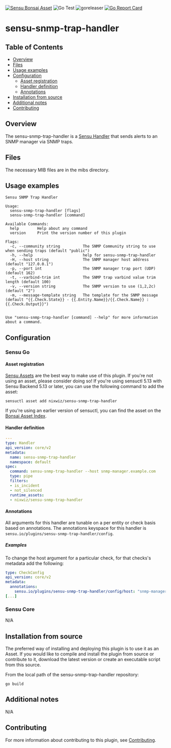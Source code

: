 [![Sensu Bonsai Asset](https://img.shields.io/badge/Bonsai-Download%20Me-brightgreen.svg?colorB=89C967&logo=sensu)](https://bonsai.sensu.io/assets/nixwiz/sensu-snmp-trap-handler)
![Go Test](https://github.com/nixwiz/sensu-snmp-trap-handler/workflows/Go%20Test/badge.svg)
![goreleaser](https://github.com/nixwiz/sensu-snmp-trap-handler/workflows/goreleaser/badge.svg)
[![Go Report Card](https://goreportcard.com/badge/github.com/nixwiz/sensu-snmp-trap-handler)](https://goreportcard.com/report/github.com/nixwiz/sensu-snmp-trap-handler)

# sensu-snmp-trap-handler

## Table of Contents
- [Overview](#overview)
- [Files](#files)
- [Usage examples](#usage-examples)
- [Configuration](#configuration)
  - [Asset registration](#asset-registration)
  - [Handler definition](#handler-definition)
  - [Annotations](#annotations)
- [Installation from source](#installation-from-source)
- [Additional notes](#additional-notes)
- [Contributing](#contributing)

## Overview

The sensu-snmp-trap-handler is a [Sensu Handler][2] that sends alerts to an SNMP manager via
SNMP traps.

## Files

The necessary MIB files are in the mibs directory.

## Usage examples

```
Sensu SNMP Trap Handler

Usage:
  sensu-snmp-trap-handler [flags]
  sensu-snmp-trap-handler [command]

Available Commands:
  help        Help about any command
  version     Print the version number of this plugin

Flags:
  -c, --community string          The SNMP Community string to use when sending traps (default "public")
  -h, --help                      help for sensu-snmp-trap-handler
  -H, --host string               The SNMP manager host address (default "127.0.0.1")
  -p, --port int                  The SNMP manager trap port (UDP) (default 162)
  -t, --varbind-trim int          The SNMP trap varbind value trim length (default 100)
  -v, --version string            The SNMP version to use (1,2,2c) (default "2")
  -m, --message-template string   The template for the SNMP message (default "{{.Check.State}} - {{.Entity.Name}}/{{.Check.Name}} : {{.Check.Output}}")


Use "sensu-snmp-trap-handler [command] --help" for more information about a command.
```

## Configuration
### Sensu Go
#### Asset registration

[Sensu Assets][4] are the best way to make use of this plugin. If you're not using an asset, please
consider doing so! If you're using sensuctl 5.13 with Sensu Backend 5.13 or later, you can use the
following command to add the asset:

```
sensuctl asset add nixwiz/sensu-snmp-trap-handler
```

If you're using an earlier version of sensuctl, you can find the asset on the [Bonsai Asset Index][3].

#### Handler definition

```yml
---
type: Handler
api_version: core/v2
metadata:
  name: sensu-snmp-trap-handler
  namespace: default
spec:
  command: sensu-snmp-trap-handler --host snmp-manager.example.com
  type: pipe
  filters:
  - is_incident
  - not_silenced
  runtime_assets:
  - nixwiz/sensu-snmp-trap-handler
```

#### Annotations

All arguments for this handler are tunable on a per entity or check basis based on annotations.  The
annotations keyspace for this handler is `sensu.io/plugins/sensu-snmp-trap-handler/config`.

##### Examples

To change the host argument for a particular check, for that checks's metadata add the following:

```yml
type: CheckConfig
api_version: core/v2
metadata:
  annotations:
    sensu.io/plugins/sensu-snmp-trap-handler/config/host: "snmp-manager2.example.com"
[...]
```

### Sensu Core

N/A

## Installation from source

The preferred way of installing and deploying this plugin is to use it as an Asset. If you would
like to compile and install the plugin from source or contribute to it, download the latest version
or create an executable script from this source.

From the local path of the sensu-snmp-trap-handler repository:

```
go build
```

## Additional notes

N/A

## Contributing

For more information about contributing to this plugin, see [Contributing][1].

[1]: https://github.com/sensu/sensu-go/blob/master/CONTRIBUTING.md
[2]: https://docs.sensu.io/sensu-go/latest/reference/handlers/
[3]: https://bonsai.sensu.io/
[4]: https://docs.sensu.io/sensu-go/latest/reference/assets/
